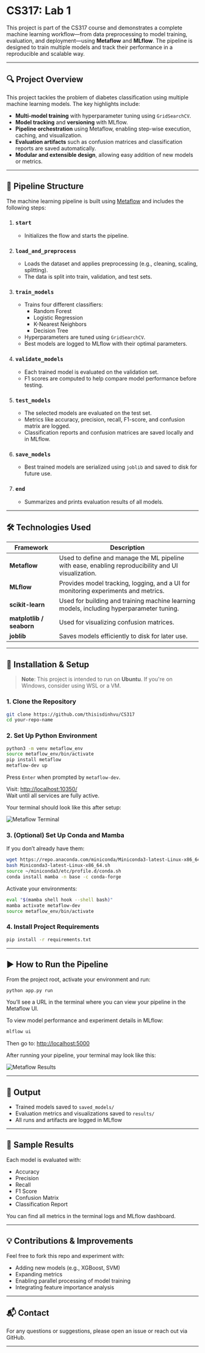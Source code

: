 # CS317: Lab 1

This project is part of the CS317 course and demonstrates a complete machine learning workflow—from data preprocessing to model training, evaluation, and deployment—using **Metaflow** and **MLflow**. The pipeline is designed to train multiple models and track their performance in a reproducible and scalable way.

---

## 🔍 Project Overview

This project tackles the problem of diabetes classification using multiple machine learning models. The key highlights include:

- **Multi-model training** with hyperparameter tuning using `GridSearchCV`.
- **Model tracking** and **versioning** with MLflow.
- **Pipeline orchestration** using Metaflow, enabling step-wise execution, caching, and visualization.
- **Evaluation artifacts** such as confusion matrices and classification reports are saved automatically.
- **Modular and extensible design**, allowing easy addition of new models or metrics.

---

## 🧠 Pipeline Structure

The machine learning pipeline is built using [Metaflow](https://docs.metaflow.org/) and includes the following steps:

1. ### `start`
   - Initializes the flow and starts the pipeline.

2. ### `load_and_preprocess`
   - Loads the dataset and applies preprocessing (e.g., cleaning, scaling, splitting).
   - The data is split into train, validation, and test sets.

3. ### `train_models`
   - Trains four different classifiers:  
     - Random Forest  
     - Logistic Regression  
     - K-Nearest Neighbors  
     - Decision Tree
   - Hyperparameters are tuned using `GridSearchCV`.
   - Best models are logged to MLflow with their optimal parameters.

4. ### `validate_models`
   - Each trained model is evaluated on the validation set.
   - F1 scores are computed to help compare model performance before testing.

5. ### `test_models`
   - The selected models are evaluated on the test set.
   - Metrics like accuracy, precision, recall, F1-score, and confusion matrix are logged.
   - Classification reports and confusion matrices are saved locally and in MLflow.

6. ### `save_models`
   - Best trained models are serialized using `joblib` and saved to disk for future use.

7. ### `end`
   - Summarizes and prints evaluation results of all models.

---

## 🛠 Technologies Used

| Framework       | Description                                                                 |
|----------------|-----------------------------------------------------------------------------|
| **Metaflow**    | Used to define and manage the ML pipeline with ease, enabling reproducibility and UI visualization. |
| **MLflow**      | Provides model tracking, logging, and a UI for monitoring experiments and metrics. |
| **scikit-learn**| Used for building and training machine learning models, including hyperparameter tuning. |
| **matplotlib / seaborn** | Used for visualizing confusion matrices. |
| **joblib**      | Saves models efficiently to disk for later use. |

---

## 🚀 Installation & Setup

> **Note**: This project is intended to run on **Ubuntu**. If you're on Windows, consider using WSL or a VM.

### 1. Clone the Repository

```bash
git clone https://github.com/thisisdinhvu/CS317
cd your-repo-name
```

### 2. Set Up Python Environment

```bash
python3 -m venv metaflow_env
source metaflow_env/bin/activate
pip install metaflow
metaflow-dev up
```

Press `Enter` when prompted by `metaflow-dev`.

Visit: [http://localhost:10350/](http://localhost:10350/)  
Wait until all services are fully active.

Your terminal should look like this after setup:

![Metaflow Terminal](https://github.com/truong04/MLOPS/blob/main/image/metaflow-dev-screen.png?raw=true)

### 3. (Optional) Set Up Conda and Mamba

If you don’t already have them:

```bash
wget https://repo.anaconda.com/miniconda/Miniconda3-latest-Linux-x86_64.sh
bash Miniconda3-latest-Linux-x86_64.sh
source ~/miniconda3/etc/profile.d/conda.sh
conda install mamba -n base -c conda-forge
```

Activate your environments:

```bash
eval "$(mamba shell hook --shell bash)"
mamba activate metaflow-dev
source metaflow_env/bin/activate
```

### 4. Install Project Requirements

```bash
pip install -r requirements.txt
```

---

## ▶️ How to Run the Pipeline

From the project root, activate your environment and run:

```bash
python app.py run
```

You’ll see a URL in the terminal where you can view your pipeline in the Metaflow UI.

To view model performance and experiment details in MLflow:

```bash
mlflow ui
```

Then go to: [http://localhost:5000](http://localhost:5000)

After running your pipeline, your terminal may look like this:

![Metaflow Results](https://github.com/truong04/MLOPS/blob/main/image/RESULT.png?raw=true)

---

## 📂 Output

- Trained models saved to `saved_models/`
- Evaluation metrics and visualizations saved to `results/`
- All runs and artifacts are logged in MLflow

---

## 🥺 Sample Results

Each model is evaluated with:

- Accuracy
- Precision
- Recall
- F1 Score
- Confusion Matrix
- Classification Report

You can find all metrics in the terminal logs and MLflow dashboard.

---

## 💡 Contributions & Improvements

Feel free to fork this repo and experiment with:
- Adding new models (e.g., XGBoost, SVM)
- Expanding metrics
- Enabling parallel processing of model training
- Integrating feature importance analysis

---

## 📬 Contact

For any questions or suggestions, please open an issue or reach out via GitHub.

---


